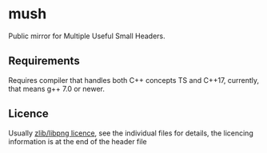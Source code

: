 # mush
Public mirror for Multiple Useful Small Headers.

## Requirements
Requires compiler that handles both C++ concepts TS and C++17, currently, that
means g++ 7.0 or newer.

## Licence
Usually [zlib/libpng licence][zlib licence], see the individual files for details,
the licencing information is at the end of the header file




[zlib licence]: https://opensource.org/licenses/Zlib
